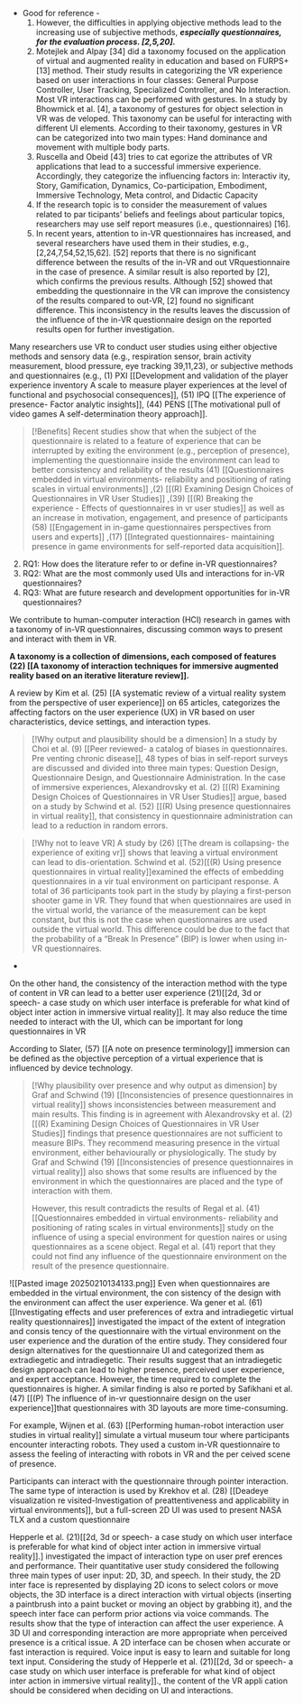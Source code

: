 
- Good for reference -  
	1. However, the difficulties in applying objective methods lead to the increasing use of subjective methods, ***especially questionnaires, for the evaluation process. [2,5,20].***
	2. Motejlek and Alpay [34] did a taxonomy focused on the application of virtual and augmented reality in education and based on FURPS+ [13] method. Their study results in categorizing the VR experience based on user interactions in four classes: General Purpose Controller, User Tracking, Specialized Controller, and No Interaction. Most VR interactions can be performed with gestures. In a study by Bhowmick et al. [4], a taxonomy of gestures for object selection in VR was de veloped. This taxonomy can be useful for interacting with different UI elements. According to their taxonomy, gestures in VR can be categorized into two main types: Hand dominance and movement with multiple body parts.
	3. Ruscella and Obeid [43] tries to cat egorize the attributes of VR applications that lead to a successful immersive experience. Accordingly, they categorize the influencing factors in: Interactiv ity, Story, Gamification, Dynamics, Co-participation, Embodiment, Immersive Technology, Meta control, and Didactic Capacity
	4. If the research topic is to consider the measurement of values related to par ticipants’ beliefs and feelings about particular topics, researchers may use self report measures (i.e., questionnaires) [16].
	5. In recent years, attention to in-VR questionnaires has increased, and several researchers have used them in their studies, e.g., [2,24,7,54,52,15,62]. [52] reports that there is no significant difference between the results of the in-VR and out VRquestionnaire in the case of presence. A similar result is also reported by [2], which confirms the previous results. Although [52] showed that embedding the questionnaire in the VR can improve the consistency of the results compared to out-VR, [2] found no significant difference. This inconsistency in the results leaves the discussion of the influence of the in-VR questionnaire design on the reported results open for further investigation.


Many researchers use VR to conduct user studies using either objective methods and sensory data (e.g., respiration sensor, brain activity measurement, blood pressure, eye tracking 39,11,23), or subjective methods and questionnaires (e.g., (1) PXI [[Development and validation of the player experience inventory  A scale to measure player experiences at the level of functional and psychosocial consequences]], (51) IPQ [[The experience of presence- Factor analytic insights]], (44) PENS [[The motivational pull of video games  A self-determination theory approach]].




> [!Benefits]
> Recent studies show that when the subject of the questionnaire is related to a feature of experience that can be interrupted by exiting the environment (e.g., perception of presence), implementing the questionnaire inside the environment can lead to better consistency and reliability of the results (41) [[Questionnaires embedded in virtual environments- reliability and positioning of rating scales in virtual environments]] ,(2) [[(R) Examining Design Choices of Questionnaires in VR User Studies]] ,(39) [[(R) Breaking the experience - Effects of questionnaires in vr user studies]] as well as an increase in motivation, engagement, and presence of participants (58) [[Engagement in in-game questionnaires perspectives from users and experts]] ,(17) [[Integrated questionnaires- maintaining presence in game environments for self-reported data acquisition]]. 


2. RQ1: How does the literature refer to or define in-VR questionnaires?
3. RQ2: What are the most commonly used UIs and interactions for in-VR questionnaires?
4. RQ3: What are future research and development opportunities for in-VR questionnaires?

We contribute to human-computer interaction (HCI) research in games with a taxonomy of in-VR questionnaires, discussing common ways to present and interact with them in VR.

 **A taxonomy is a collection of dimensions, each composed of features (22) [[A taxonomy of interaction techniques for immersive augmented reality based on an iterative literature review]].**

A review by Kim et al. (25) [[A systematic review of a virtual reality system from the perspective of user experience]] on 65 articles, categorizes the affecting factors on the user experience (UX) in VR based on user characteristics, device settings, and interaction types.


> [!Why output and plausibility should be a dimension]
> In a study by Choi et al. (9) [[Peer reviewed- a catalog of biases in questionnaires. Pre venting chronic disease]], 48 types of bias in self-report surveys are discussed and divided into three main types: Question Design, Questionnaire Design, and Questionnaire Administration. In the case of immersive experiences, Alexandrovsky et al. (2) [[(R) Examining Design Choices of Questionnaires in VR User Studies]] argue, based on a study by Schwind et al. (52) [[(R) Using presence questionnaires in virtual reality]], that consistency in questionnaire administration can lead to a reduction in random errors.


> [!Why not to leave VR]
> A study by (26) [[The dream is collapsing-  the experience of exiting vr]] shows that leaving a virtual environment can lead to dis-orientation. Schwind et al. (52)[[(R) Using presence questionnaires in virtual reality]]examined the effects of embedding questionnaires in a vir tual environment on participant response. A total of 36 participants took part in the study by playing a first-person shooter game in VR. They found that when questionnaires are used in the virtual world, the variance of the measurement can be kept constant, but this is not the case when questionnaires are used outside the virtual world. This difference could be due to the fact that the probability of a “Break In Presence” (BIP) is lower when using in-VR questionnaires.
- 

On the other hand, the consistency of the interaction method with the type of content in VR can lead to a better user experience (21)[[2d, 3d or speech- a case study on which user interface is preferable for what kind of object inter action in immersive virtual reality]]. It may also reduce the time needed to interact with the UI, which can be important for long questionnaires in VR

According to Slater, (57) [[A note on presence terminology]] immersion can be defined as the objective perception of a virtual experience that is influenced by device technology.



> [!Why plausibility over presence and why output as dimension]
> by Graf and Schwind (19) [[Inconsistencies of presence questionnaires in virtual reality]] shows inconsistencies between measurement and main results. This finding is in agreement with Alexandrovsky et al. (2) [[(R) Examining Design Choices of Questionnaires in VR User Studies]] findings that presence questionnaires are not sufficient to measure BIPs. They recommend measuring presence in the virtual environment, either behaviourally or physiologically. The study by Graf and Schwind (19) [[Inconsistencies of presence questionnaires in virtual reality]]  also shows that some results are influenced by the environment in which the questionnaires are placed and the type of interaction with them.
> 
> However, this result contradicts the results of Regal et al. (41) [[Questionnaires embedded in virtual environments- reliability and positioning of rating scales in virtual environments]] study on the influence of using a special environment for question naires or using questionnaires as a scene object. Regal et al.  (41)  report that they could not find any influence of the questionnaire environment on the result of the presence questionnaire.

![[Pasted image 20250210134133.png]]
Even when questionnaires are embedded in the virtual environment, the con sistency of the design with the environment can affect the user experience. Wa gener et al. (61) [[Investigating effects and user preferences of extra and intradiegetic virtual reality questionnaires]] investigated the impact of the extent of integration and consis tency of the questionnaire with the virtual environment on the user experience and the duration of the entire study. They considered four design alternatives for the questionnaire UI and categorized them as extradiegetic and intradiegetic. Their results suggest that an intradiegetic design approach can lead to higher presence, perceived user experience, and expert acceptance. However, the time required to complete the questionnaires is higher. A similar finding is also re ported by Safikhani et al. (47) [[(P) The influence of in-vr questionnaire design on the user experience]]that questionnaires with 3D layouts are more time-consuming.

For example, Wijnen et al. (63) [[Performing human-robot interaction user studies in virtual reality]] simulate a virtual museum tour where participants encounter interacting robots. They used a custom in-VR questionnaire to assess the feeling of interacting with robots in VR and the per ceived scene of presence.

Participants can interact with the questionnaire through pointer interaction. The same type of interaction is used by Krekhov et al. (28) [[Deadeye visualization re visited-Investigation of preattentiveness and applicability in virtual environments]], but a full-screen 2D UI was used to present NASA TLX and a custom questionnaire

Hepperle et al. (21)[[2d, 3d or speech- a case study on which user interface is preferable for what kind of object inter action in immersive virtual reality]].] investigated the impact of interaction type on user pref erences and performance. Their quantitative user study considered the following three main types of user input: 2D, 3D, and speech. In their study, the 2D inter face is represented by displaying 2D icons to select colors or move objects, the 3D interface is a direct interaction with virtual objects (inserting a paintbrush into a paint bucket or moving an object by grabbing it), and the speech inter face can perform prior actions via voice commands. The results show that the type of interaction can affect the user experience. A 3D UI and corresponding interaction are more appropriate when perceived presence is a critical issue. A 2D interface can be chosen when accurate or fast interaction is required. Voice input is easy to learn and suitable for long text input. Considering the study of Hepperle et al. (21)[[2d, 3d or speech- a case study on which user interface is preferable for what kind of object inter action in immersive virtual reality]]., the content of the VR appli cation should be considered when deciding on UI and interactions.
